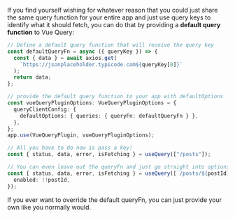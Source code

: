 If you find yourself wishing for whatever reason that you could just share the same query function for your entire app and just use query keys to identify what it should fetch, you can do that by providing a **default query function** to Vue Query:

```ts
// Define a default query function that will receive the query key
const defaultQueryFn = async ({ queryKey }) => {
  const { data } = await axios.get(
    `https://jsonplaceholder.typicode.com${queryKey[0]}`
  );
  return data;
};

// provide the default query function to your app with defaultOptions
const vueQueryPluginOptions: VueQueryPluginOptions = {
  queryClientConfig: {
    defaultOptions: { queries: { queryFn: defaultQueryFn } },
  },
};
app.use(VueQueryPlugin, vueQueryPluginOptions);

// All you have to do now is pass a key!
const { status, data, error, isFetching } = useQuery(["/posts"]);

// You can even leave out the queryFn and just go straight into options
const { status, data, error, isFetching } = useQuery([`/posts/${postId}`], {
  enabled: !!postId,
});
```

If you ever want to override the default queryFn, you can just provide your own like you normally would.
